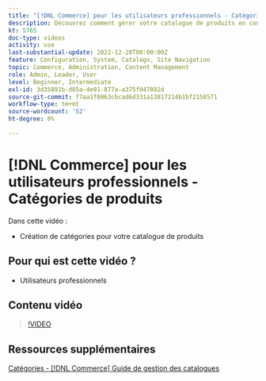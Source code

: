 ```yaml
---
title: "[!DNL Commerce] pour les utilisateurs professionnels - Catégories de produits"
description: Découvrez comment gérer votre catalogue de produits en configurant des catégories.
kt: 5765
doc-type: videos
activity: use
last-substantial-update: 2022-12-28T00:00:00Z
feature: Configuration, System, Catalogs, Site Navigation
topic: Commerce, Administration, Content Management
role: Admin, Leader, User
level: Beginner, Intermediate
exl-id: 3d35891b-d85a-4e91-877a-a375f047892d
source-git-commit: f7aa1f0063cbcad6d331a13817214b1bf2158571
workflow-type: tm+mt
source-wordcount: '52'
ht-degree: 0%

---
```


# [!DNL Commerce] pour les utilisateurs professionnels - Catégories de produits

Dans cette vidéo :

- Création de catégories pour votre catalogue de produits

## Pour qui est cette vidéo ?

- Utilisateurs professionnels

## Contenu vidéo

>[!VIDEO](https://video.tv.adobe.com/v/35950?quality=12&learn=on)

## Ressources supplémentaires

[Catégories - [!DNL Commerce] Guide de gestion des catalogues](https://experienceleague.adobe.com/docs/commerce-admin/catalog/categories/categories.html)
